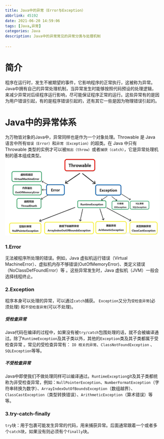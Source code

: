 ```yaml
---
title: Java中的异常（Error与Exception）
abbrlink: 45192
date: 2021-06-20 14:59:06
tags: [Java,异常]
categories: Java
description: Java中的异常常见的异常分类与处理机制

---
```


# 简介

程序在运行时，发生不被期望的事件，它影响程序的正常执行，这被称为异常。Java中拥有自己的异常处理机制，当异常发生时能够按照代码预设的处理逻辑，来减少异常对后续程序运行影响，尽可能保证程序正常的运行。这些异常有的是因为用户错误引起，有的是程序错误引起的，还有其它一些是因为物理错误引起的。

# Java中的异常体系

为万物皆对象的Java中，异常同样也是作为一个对象处理。Throwable 是 Java 语言中所有```错误（Error）```和```异常（Exception）```的超类。在 Java 中只有 Throwable 类型的实例才可以被```抛出（throw）```或者```捕获（catch）```，它是异常处理机制的基本组成类型。
![](https://raw.githubusercontent.com/zhjAdm/ImageHosting/main/20210620155311.png)

### 1.Error

无法被程序所处理的错误。例如，Java 虚拟机运行错误（Virtual MachineError）、虚拟机内存不够错误(OutOfMemoryError)、类定义错误（NoClassDefFoundError）等 。这些异常发生时，Java 虚拟机（JVM）一般会选择线程终止。

### 2.Exception

程序本身可以处理的异常，可以通过```catch```捕获。 ```Exception```又分为```受检查异常```(必须处理) 和```不受检查异常```(可以不处理)。

##### 受检查异常

Java代码在编译的过程中，如果没有被```try/catch```包围处理的话，就不会被编译通过。除了```RuntimeException```及其子类以外，其他的```Exception```类及其子类都属于受检查异常 。常见的受检查异常有： ```IO 相关的异常```、```ClassNotFoundException``` 、```SQLException```等等。

##### 不受检查异常

Java中即使我们不做处理同样可以编译通过。```RuntimeException```git及其子类都统称为非受检查异常，例如：```NullPointerException```、```NumberFormatException```（字符串转换为数字）、```ArrayIndexOutOfBoundsException```（数组越界）、```ClassCastException```（类型转换错误）、```ArithmeticException```（算术错误）等等。

### 3.try-catch-finally

```try```块：用于包裹可能发生异常的代码，用来捕获异常。后面通常跟着一个或者多个```catch```块，如果没有则必须有个```finally```块。

```

```